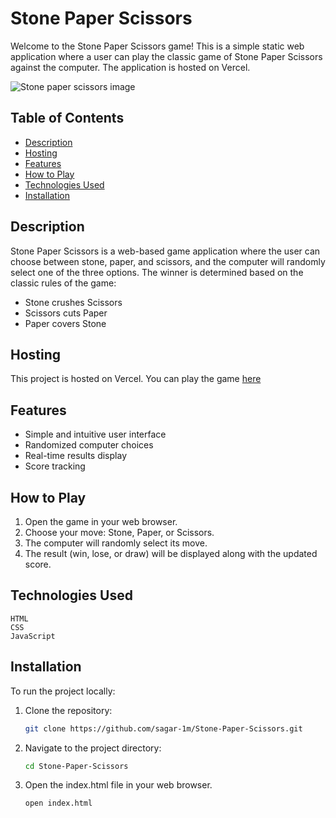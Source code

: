 # Stone Paper Scissors

Welcome to the Stone Paper Scissors game! This is a simple static web application where a user can play the classic game of Stone Paper Scissors against the computer. 
The application is hosted on Vercel.

![Stone paper scissors image](https://github.com/sagar-1m/Stone-Paper-Scissors/assets/113180099/7e6dedeb-204e-4532-9aba-4eca5051974e)

## Table of Contents

- [Description](#description)
- [Hosting](#hosting)
- [Features](#features)
- [How to Play](#how-to-play)
- [Technologies Used](#technologies-used)
- [Installation](#installation)

## Description

Stone Paper Scissors is a web-based game application where the user can choose between stone, paper, and scissors, and the computer will randomly select one of the three options. The winner is determined based on the classic rules of the game:

- Stone crushes Scissors
- Scissors cuts Paper
- Paper covers Stone

## Hosting
   This project is hosted on Vercel. You can play the game [here](https://stone-paper-scissors-bice.vercel.app/)

## Features

- Simple and intuitive user interface
- Randomized computer choices
- Real-time results display
- Score tracking

## How to Play

1. Open the game in your web browser.
2. Choose your move: Stone, Paper, or Scissors.
3. The computer will randomly select its move.
4. The result (win, lose, or draw) will be displayed along with the updated score.

## Technologies Used
    HTML
    CSS
    JavaScript

## Installation

To run the project locally:

1. Clone the repository:

   ```bash
   git clone https://github.com/sagar-1m/Stone-Paper-Scissors.git


2. Navigate to the project directory:

   ```bash
   cd Stone-Paper-Scissors


3. Open the index.html file in your web browser.

   ```bash
   open index.html



